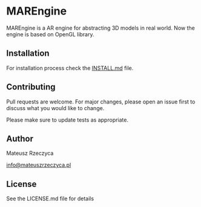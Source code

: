 # MAREngine

MAREngine is a AR engine for abstracting 3D models in real world. Now the engine is based on OpenGL library.

## Installation

For installation process check the [INSTALL.md](https://github.com/Mregussek/MAREngine/INSTALL.md) file.

## Contributing

Pull requests are welcome. For major changes, please open an issue first to discuss what you would like to change.

Please make sure to update tests as appropriate.

## Author

Mateusz Rzeczyca

info@mateuszrzeczyca.pl

## License

See the LICENSE.md file for details
